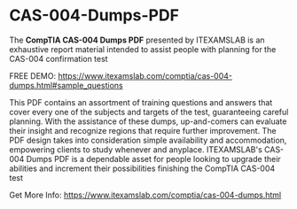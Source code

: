 # CAS-004-Dumps-PDF
The **CompTIA CAS-004 Dumps PDF** presented by ITEXAMSLAB is an exhaustive report material intended to assist people with planning for the CAS-004 confirmation test

FREE DEMO: https://www.itexamslab.com/comptia/cas-004-dumps.html#sample_questions

This PDF contains an assortment of training questions and answers that cover every one of the subjects and targets of the test, guaranteeing careful planning. With the assistance of these dumps, up-and-comers can evaluate their insight and recognize regions that require further improvement. The PDF design takes into consideration simple availability and accommodation, empowering clients to study whenever and anyplace. ITEXAMSLAB's CAS-004 Dumps PDF is a dependable asset for people looking to upgrade their abilities and increment their possibilities finishing the CompTIA CAS-004 test

Get More Info: https://www.itexamslab.com/comptia/cas-004-dumps.html
